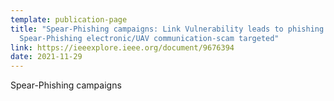 ```yaml
---
template: publication-page
title: "Spear-Phishing campaigns: Link Vulnerability leads to phishing attacks,
  Spear-Phishing electronic/UAV communication-scam targeted"
link: https://ieeexplore.ieee.org/document/9676394
date: 2021-11-29
---
```

Spear-Phishing campaigns
